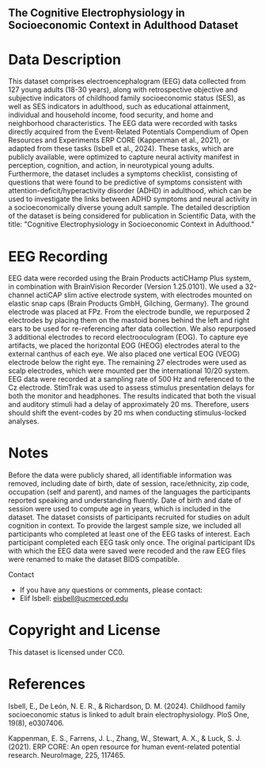 ## The Cognitive Electrophysiology in Socioeconomic Context in Adulthood Dataset

# Data Description
This dataset comprises electroencephalogram (EEG) data collected from 127 young adults (18-30 years), along with retrospective objective and subjective indicators of childhood family socioeconomic status (SES), as well as SES indicators in adulthood, such as educational attainment, individual and household income, food security, and home and neighborhood characteristics. The EEG data were recorded with tasks directly acquired from the Event-Related Potentials Compendium of Open Resources and Experiments ERP CORE (Kappenman et al., 2021), or adapted from these tasks (Isbell et al., 2024). These tasks, which are publicly available, were optimized to capture neural activity manifest in perception, cognition, and action, in neurotypical young adults. Furthermore, the dataset includes a symptoms checklist, consisting of questions that were found to be predictive of symptoms consistent with attention-deficit/hyperactivity disorder (ADHD) in adulthood, which can be used to investigate the links between ADHD symptoms and neural activity in a socioeconomically diverse young adult sample. The detailed description of the dataset is being considered for publication in Scientific Data, with the title: "Cognitive Electrophysiology in Socioeconomic Context in Adulthood."


# EEG Recording

EEG data were recorded using the Brain Products actiCHamp Plus system, in combination with BrainVision Recorder (Version 1.25.0101). We used a 32-channel actiCAP slim active electrode system, with electrodes mounted on elastic snap caps (Brain Products GmbH, Gilching, Germany). The ground electrode was placed at FPz. From the electrode bundle, we repurposed 2 electrodes by placing them on the mastoid bones behind the left and right ears to be used for re-referencing after data collection. We also repurposed 3 additional electrodes to record electrooculogram (EOG). To capture eye artifacts, we placed the horizontal EOG (HEOG) electrodes ateral to the external canthus of each eye. We also placed one vertical EOG (VEOG) electrode below the right eye. The remaining 27 electrodes were used as scalp electrodes, which were mounted per the international 10/20 system. EEG data were recorded at a sampling rate of 500 Hz and referenced to the Cz electrode. StimTrak was used to assess stimulus presentation delays for both the monitor and headphones. The results indicated that both the visual and auditory stimuli had a delay of approximately 20 ms. Therefore, users should shift the event-codes by 20 ms when conducting stimulus-locked analyses.


# Notes
Before the data were publicly shared, all identifiable information was removed, including date of birth, date of session, race/ethnicity, zip code, occupation (self and parent), and names of the languages the participants reported speaking and understanding fluently. Date of birth and date of session were used to compute age in years, which is included in the dataset. The dataset consists of participants recruited for studies on adult cognition in context. To provide the largest sample size, we included all participants who completed at least one of the EEG tasks of interest. Each participant completed each EEG task only once. The original participant IDs with which the EEG data were saved were recoded and the raw EEG files were renamed to make the dataset BIDS compatible.

Contact
 * If you have any questions or comments, please contact:
 * Elif Isbell: eisbell@ucmerced.edu


# Copyright and License
This dataset is licensed under CC0.


# References

Isbell, E., De León, N. E. R., & Richardson, D. M. (2024). Childhood family socioeconomic status is linked to adult brain electrophysiology. PloS One, 19(8), e0307406.

Kappenman, E. S., Farrens, J. L., Zhang, W., Stewart, A. X., & Luck, S. J. (2021). ERP CORE: An open resource for human event-related potential research. NeuroImage, 225, 117465.

